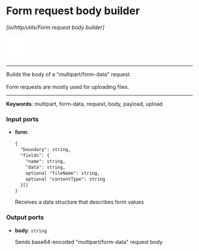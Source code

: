 # Form request body builder

_[io/http/utils/Form request body builder]_

![icon](</assets/icons/cbb85c56-3c8f-4e5e-afdd-a9dd9e84385d.png>)

---

Builds the body of a "multipart/form-data" request.<br>
<br>
Form requests are mostly used for uploading files.<br>

---

__Keywords__: multipart, form-data, request, body, payload, upload

### Input ports

* __form__: 
    ```
    {
      "boundary": string,
      "fields": {
        "name": string,
        "data": string,
        optional "fileName": string,
        optional "contentType": string
      }[]
    }
    ```

    Receives a data structure that describes form values<br>

### Output ports

* __body__: ` string `

    Sends base64-encoded "multipart/form-data" request body<br>

